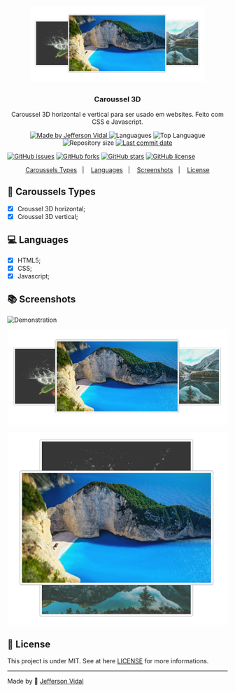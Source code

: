 <h1 align="center">
    <img alt="Caroussel 3D" src="https://github.com/jeffersonvidal/caroussel-3d/blob/master/screenshots/screen1.PNG?raw=true"  width="400px"/>
</h1>

<h3 align="center" >
  Caroussel 3D
</h3>

<p align="center">Caroussel 3D horizontal e vertical para ser usado em websites. Feito com CSS e Javascript.</p>

<p align="center">

  <a href="https://github.com/jeffersonvidal" target="_blank">
    <img alt="Made by Jefferson Vidal" src="https://img.shields.io/badge/made%20by-jeffersonvidal-informational">
  </a>

  <img alt="Languagues" src="https://img.shields.io/github/languages/count/jeffersonvidal/caroussel-3d">
  <img alt="Top Languague" src="https://img.shields.io/github/languages/top/jeffersonvidal/caroussel-3d">
  <img alt="Repository size" src="https://img.shields.io/github/repo-size/jeffersonvidal/caroussel-3d">
  <a href="https://github.com/jeffersonvidal/foodfy/commits/master">
    <img alt="Last commit date" src="https://img.shields.io/github/last-commit/jeffersonvidal/caroussel-3d">
  </a>

  <a href="https://github.com/jeffersonvidal/caroussel-3d/issues" target="_blank"><img alt="GitHub issues" src="https://img.shields.io/github/issues/jeffersonvidal/caroussel-3d"></a>
  <a href="https://github.com/jeffersonvidal/caroussel-3d/network" target="_blank"><img alt="GitHub forks" src="https://img.shields.io/github/forks/jeffersonvidal/caroussel-3d"></a>
  <a href="https://github.com/jeffersonvidal/caroussel-3d/stargazers" target="_blank"><img alt="GitHub stars" src="https://img.shields.io/github/stars/jeffersonvidal/caroussel-3d"></a>
  <a href="https://github.com/jeffersonvidal/caroussel-3d" target="_blank"><img alt="GitHub license" src="https://img.shields.io/github/license/jeffersonvidal/caroussel-3d"></a>

</p>

<p align="center">
<a href="#rocket-environment">Caroussels Types</a>&nbsp;&nbsp;&nbsp;|&nbsp;&nbsp;&nbsp;
  <a href="#computer-languages">Languages</a>&nbsp;&nbsp;&nbsp;|&nbsp;&nbsp;&nbsp;
  <a href="#books-technologies">Screenshots</a>&nbsp;&nbsp;&nbsp;|&nbsp;&nbsp;&nbsp;
  <a href="#memo-license">License</a>
</p>



## :rocket: Caroussels Types

- [x] Croussel 3D horizontal;
- [x] Croussel 3D vertical;

## :computer: Languages

- [x] HTML5;
- [x] CSS;
- [x] Javascript;

## :books: Screenshots

<p align="center">

  ![Demonstration](https://github.com/jeffersonvidal/caroussel-3d/blob/master/screenshots/demo.gif?raw=true)

  ![Screen1](https://github.com/jeffersonvidal/caroussel-3d/blob/master/screenshots/screen1.PNG?raw=true)

  ![Screen2](https://github.com/jeffersonvidal/caroussel-3d/blob/master/screenshots/screen2.PNG?raw=true)

</p>

## :memo: License

This project is under MIT. See at here [LICENSE](/LICENSE) for more informations.

---

Made by :blue_heart: [Jefferson Vidal](https://github.com/jeffersonvidal)